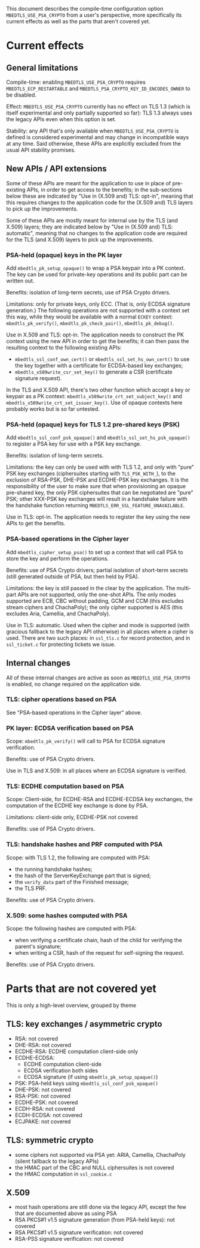 This document describes the compile-time configuration option
`MBEDTLS_USE_PSA_CRYPTO` from a user's perspective, more specifically its
current effects as well as the parts that aren't covered yet.

Current effects
===============

General limitations
-------------------

Compile-time: enabling `MBEDTLS_USE_PSA_CRYPTO` requires
`MBEDTLS_ECP_RESTARTABLE` and
`MBEDTLS_PSA_CRYPTO_KEY_ID_ENCODES_OWNER` to be disabled.

Effect: `MBEDTLS_USE_PSA_CRYPTO` currently has no effect on TLS 1.3 (which is
itself experimental and only partially supported so far): TLS 1.3 always uses
the legacy APIs even when this option is set.

Stability: any API that's only available when `MBEDTLS_USE_PSA_CRYPTO` is
defined is considered experimental and may change in incompatible ways at any
time. Said otherwise, these APIs are explicitly excluded from the usual API
stability promises.

New APIs / API extensions
-------------------------

Some of these APIs are meant for the application to use in place of
pre-existing APIs, in order to get access to the benefits; in the sub-sections
below these are indicated by "Use in (X.509 and) TLS: opt-in", meaning that
this requires changes to the application code for the (X.509 and) TLS layers
to pick up the improvements.

Some of these APIs are mostly meant for internal use by the TLS (and X.509)
layers; they are indicated below by "Use in (X.509 and) TLS: automatic",
meaning that no changes to the application code are required for the TLS (and
X.509) layers to pick up the improvements.

### PSA-held (opaque) keys in the PK layer

Add `mbedtls_pk_setup_opaque()` to wrap a PSA keypair into a PK context. The key
can be used for private-key operations and its public part can be written out.

Benefits: isolation of long-term secrets, use of PSA Crypto drivers.

Limitations: only for private keys, only ECC. (That is, only ECDSA signature
generation.) The following operations are not supported with a context set
this way, while they would be available with a normal `ECKEY` context:
`mbedtls_pk_verify()`, `mbedtls_pk_check_pair()`, `mbedtls_pk_debug()`.

Use in X.509 and TLS: opt-in. The application needs to construct the PK context
using the new API in order to get the benefits; it can then pass the
resulting context to the following existing APIs:

- `mbedtls_ssl_conf_own_cert()` or `mbedtls_ssl_set_hs_own_cert()` to use the
  key together with a certificate for ECDSA-based key exchanges;
- `mbedtls_x509write_csr_set_key()` to generate a CSR (certificate signature
  request).

In the TLS and X.509 API, there's two other function which accept a key or
keypair as a PK context: `mbedtls_x509write_crt_set_subject_key()` and
`mbedtls_x509write_crt_set_issuer_key()`. Use of opaque contexts here probably
works but is so far untested.

### PSA-held (opaque) keys for TLS 1.2 pre-shared keys (PSK)

Add `mbedtls_ssl_conf_psk_opaque()` and `mbedtls_ssl_set_hs_psk_opaque()` to
register a PSA key for use with a PSK key exchange.

Benefits: isolation of long-term secrets.

Limitations: the key can only be used with with TLS 1.2, and only with "pure"
PSK key exchanges (ciphersuites starting with `TLS_PSK_WITH_`), to the
exclusion of RSA-PSK, DHE-PSK and ECDHE-PSK key exchanges. It is the responsibility of
the user to make sure that when provisioning an opaque pre-shared key, the
only PSK ciphersuites that can be negotiated are "pure" PSK; other XXX-PSK key
exchanges will result in a handshake failure with the handshake function
returning `MBEDTLS_ERR_SSL_FEATURE_UNAVAILABLE`.

Use in TLS: opt-in. The application needs to register the key using the new
APIs to get the benefits.

### PSA-based operations in the Cipher layer

Add `mbedtls_cipher_setup_psa()` to set up a context that will call PSA to
store the key and perform the operations.

Benefits: use of PSA Crypto drivers; partial isolation of short-term secrets
(still generated outside of PSA, but then held by PSA).

Limitations: the key is still passed in the clear by the application. The
multi-part APIs are not supported, only the one-shot APIs. The only modes
supported are ECB, CBC without padding, GCM and CCM (this excludes stream
ciphers and ChachaPoly); the only cipher supported is AES (this excludes Aria,
Camellia, and ChachaPoly).

Use in TLS: automatic. Used when the cipher and mode is supported (with
gracious fallback to the legacy API otherwise) in all places where a cipher is
used. There are two such places: in `ssl_tls.c` for record protection, and in
`ssl_ticket.c` for protecting tickets we issue.

Internal changes
----------------

All of these internal changes are active as soon as `MBEDTLS_USE_PSA_CRYPTO`
is enabled, no change required on the application side.

### TLS: cipher operations based on PSA

See "PSA-based operations in the Cipher layer" above.

### PK layer: ECDSA verification based on PSA

Scope: `mbedtls_pk_verify()` will call to PSA for ECDSA signature
verification.

Benefits: use of PSA Crypto drivers.

Use in TLS and X.509: in all places where an ECDSA signature is verified.

### TLS: ECDHE computation based on PSA

Scope: Client-side, for ECDHE-RSA and ECDHE-ECDSA key exchanges, the
computation of the ECDHE key exchange is done by PSA.

Limitations: client-side only, ECDHE-PSK not covered

Benefits: use of PSA Crypto drivers.

### TLS: handshake hashes and PRF computed with PSA

Scope: with TLS 1.2, the following are computed with PSA:
- the running handshake hashes;
- the hash of the ServerKeyExchange part that is signed;
- the `verify_data` part of the Finished message;
- the TLS PRF.

Benefits: use of PSA Crypto drivers.

### X.509: some hashes computed with PSA

Scope: the following hashes are computed with PSA:
- when verifying a certificate chain, hash of the child for verifying the
  parent's signature;
- when writing a CSR, hash of the request for self-signing the request.

Benefits: use of PSA Crypto drivers.

Parts that are not covered yet
==============================

This is only a high-level overview, grouped by theme

TLS: key exchanges / asymmetric crypto
--------------------------------------

- RSA: not covered
- DHE-RSA: not covered
- ECDHE-RSA: ECDHE computation client-side only
- ECDHE-ECDSA:
  - ECDHE computation client-side
  - ECDSA verification both sides
  - ECDSA signature (if using `mbedtls_pk_setup_opaque()`)
- PSK: PSA-held keys using `mbedtls_ssl_conf_psk_opaque()`
- DHE-PSK: not covered
- RSA-PSK: not covered
- ECDHE-PSK: not covered
- ECDH-RSA: not covered
- ECDH-ECDSA: not covered
- ECJPAKE: not covered

TLS: symmetric crypto
---------------------

- some ciphers not supported via PSA yet: ARIA, Camellia, ChachaPoly (silent
  fallback to the legacy APIs)
- the HMAC part of the CBC and NULL ciphersuites is not covered
- the HMAC computation in `ssl_cookie.c`

X.509
-----

- most hash operations are still done via the legacy API, except the few that
  are documented above as using PSA
- RSA PKCS#1 v1.5 signature generation (from PSA-held keys): not covered
- RSA PKCS#1 v1.5 signature verification: not covered
- RSA-PSS signature verification: not covered
